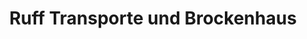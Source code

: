 ---
title: "Ruff Transporte und Brockenhaus"
url: /arbon/ruff-transporte-und-brockenhaus/
shop: Antiquitäten
---